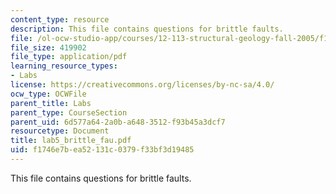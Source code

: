 ```yaml
---
content_type: resource
description: This file contains questions for brittle faults.
file: /ol-ocw-studio-app/courses/12-113-structural-geology-fall-2005/f1746e7bea52131c0379f33bf3d19485_lab5_brittle_fau.pdf
file_size: 419902
file_type: application/pdf
learning_resource_types:
- Labs
license: https://creativecommons.org/licenses/by-nc-sa/4.0/
ocw_type: OCWFile
parent_title: Labs
parent_type: CourseSection
parent_uid: 6d577a64-2a0b-a648-3512-f93b45a3dcf7
resourcetype: Document
title: lab5_brittle_fau.pdf
uid: f1746e7b-ea52-131c-0379-f33bf3d19485
---
```

This file contains questions for brittle faults.